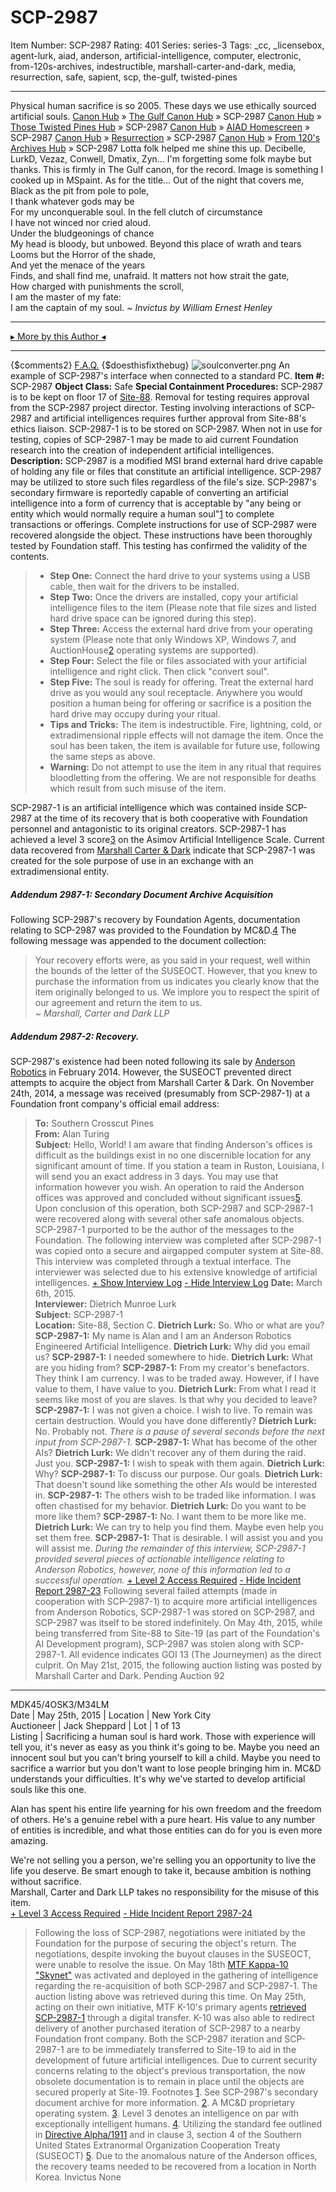 # SCP-2987
Item Number: SCP-2987
Rating: 401
Series: series-3
Tags: _cc, _licensebox, agent-lurk, aiad, anderson, artificial-intelligence, computer, electronic, from-120s-archives, indestructible, marshall-carter-and-dark, media, resurrection, safe, sapient, scp, the-gulf, twisted-pines

---

Physical human sacrifice is so 2005. These days we use ethically sourced artificial souls.
[Canon Hub](/canon-hub) » [The Gulf Canon Hub](/the-gulf) » SCP-2987
[Canon Hub](/canon-hub) » [Those Twisted Pines Hub](/those-twisted-pines-hub) » SCP-2987
[Canon Hub](/canon-hub) » [AIAD Homescreen](/aiad-homescreen) » SCP-2987
[Canon Hub](/canon-hub) » [Resurrection](/resurrection) » SCP-2987
[Canon Hub](/canon-hub) » [From 120's Archives Hub](/from-120-s-archives-hub) » SCP-2987
Lotta folk helped me shine this up. Decibelle, LurkD, Vezaz, Conwell, Dmatix, Zyn… I'm forgetting some folk maybe but thanks.
This is firmly in The Gulf canon, for the record. Image is something I cooked up in MSpaint.
As for the title…
Out of the night that covers me,  
Black as the pit from pole to pole,  
I thank whatever gods may be  
For my unconquerable soul.
In the fell clutch of circumstance  
I have not winced nor cried aloud.  
Under the bludgeonings of chance  
My head is bloody, but unbowed.
Beyond this place of wrath and tears  
Looms but the Horror of the shade,  
And yet the menace of the years  
Finds, and shall find me, unafraid.
It matters not how strait the gate,  
How charged with punishments the scroll,  
I am the master of my fate:  
I am the captain of my soul.
_~ Invictus by William Ernest Henley_
* * *
[▸ More by this Author ◂](http://www.scp-wiki.net/dr-cimmerian-s-personnel-file)
* * *
{$comments2}
[F.A.Q.](https://scp-wiki.wikidot.com/component:info-ayers)
{$doesthisfixthebug}
![soulconverter.png](https://scp-wiki.wdfiles.com/local--files/scp-2987/soulconverter.png)
An example of SCP-2987's interface when connected to a standard PC.
**Item #:** SCP-2987
**Object Class:** Safe
**Special Containment Procedures:** SCP-2987 is to be kept on floor 17 of [Site-88](http://www.scp-wiki.net/secure-facility-dossier-site-88). Removal for testing requires approval from the SCP-2987 project director. Testing involving interactions of SCP-2987 and artificial intelligences requires further approval from Site-88's ethics liaison.
SCP-2987-1 is to be stored on SCP-2987. When not in use for testing, copies of SCP-2987-1 may be made to aid current Foundation research into the creation of independent artificial intelligences.
**Description:** SCP-2987 is a modified MSI brand external hard drive capable of holding any file or files that constitute an artificial intelligence. SCP-2987 may be utilized to store such files regardless of the file's size. SCP-2987's secondary firmware is reportedly capable of converting an artificial intelligence into a form of currency that is acceptable by "any being or entity which would normally require a human soul"[1](javascript:;) to complete transactions or offerings.
Complete instructions for use of SCP-2987 were recovered alongside the object. These instructions have been thoroughly tested by Foundation staff. This testing has confirmed the validity of the contents.
>   * **Step One:** Connect the hard drive to your systems using a USB cable, then wait for the drivers to be installed.
>   * **Step Two:** Once the drivers are installed, copy your artificial intelligence files to the item (Please note that file sizes and listed hard drive space can be ignored during this step).
>   * **Step Three:** Access the external hard drive from your operating system (Please note that only Windows XP, Windows 7, and AuctionHouse[2](javascript:;) operating systems are supported).
>   * **Step Four:** Select the file or files associated with your artificial intelligence and right click. Then click "convert soul".
>   * **Step Five:** The soul is ready for offering. Treat the external hard drive as you would any soul receptacle. Anywhere you would position a human being for offering or sacrifice is a position the hard drive may occupy during your ritual.
>   * **Tips and Tricks:** The item is indestructible. Fire, lightning, cold, or extradimensional ripple effects will not damage the item. Once the soul has been taken, the item is available for future use, following the same steps as above.
>   * **Warning:** Do not attempt to use the item in any ritual that requires bloodletting from the offering. We are not responsible for deaths which result from such misuse of the item.
> 

SCP-2987-1 is an artificial intelligence which was contained inside SCP-2987 at the time of its recovery that is both cooperative with Foundation personnel and antagonistic to its original creators. SCP-2987-1 has achieved a level 3 score[3](javascript:;) on the Asimov Artificial Intelligence Scale. Current data recovered from [Marshall Carter & Dark](/marshall-carter-and-dark-hub) indicate that SCP-2987-1 was created for the sole purpose of use in an exchange with an extradimensional entity.
##### **Addendum 2987-1: Secondary Document Archive Acquisition**
Following SCP-2987's recovery by Foundation Agents, documentation relating to SCP-2987 was provided to the Foundation by MC&D.[4](javascript:;)
The following message was appended to the document collection:
> Your recovery efforts were, as you said in your request, well within the bounds of the letter of the SUSEOCT. However, that you knew to purchase the information from us indicates you clearly know that the item originally belonged to us. We implore you to respect the spirit of our agreement and return the item to us.  
>  _~ Marshall, Carter and Dark LLP_
##### **Addendum 2987-2: Recovery.**
SCP-2987's existence had been noted following its sale by [Anderson Robotics](/anderson-robotics-hub) in February 2014. However, the SUSEOCT prevented direct attempts to acquire the object from Marshall Carter & Dark.
On November 24th, 2014, a message was received (presumably from SCP-2987-1) at a Foundation front company's official email address:
> **To:** Southern Crosscut Pines  
>  **From:** Alan Turing  
>  **Subject:** Hello, World!
> I am aware that finding Anderson's offices is difficult as the buildings exist in no one discernible location for any significant amount of time. If you station a team in Ruston, Louisiana, I will send you an exact address in 3 days. You may use that information however you wish.
An operation to raid the Anderson offices was approved and concluded without significant issues[5](javascript:;). Upon conclusion of this operation, both SCP-2987 and SCP-2987-1 were recovered along with several other safe anomalous objects. SCP-2987-1 purported to be the author of the messages to the Foundation.
The following interview was completed after SCP-2987-1 was copied onto a secure and airgapped computer system at Site-88. This interview was completed through a textual interface. The interviewer was selected due to his extensive knowledge of artificial intelligences.
[\+ Show Interview Log](javascript:;)
[\- Hide Interview Log](javascript:;)
> **Date:** March 6th, 2015.  
>  **Interviewer:** Dietrich Munroe Lurk  
>  **Subject:** SCP-2987-1  
>  **Location:** Site-88, Section C.
> **Dietrich Lurk:** So. Who or what are you?
> **SCP-2987-1:** My name is Alan and I am an Anderson Robotics Engineered Artificial Intelligence.
> **Dietrich Lurk:** Why did you email us?
> **SCP-2987-1:** I needed somewhere to hide.
> **Dietrich Lurk:** What are you hiding from?
> **SCP-2987-1:** From my creator's benefactors. They think I am currency. I was to be traded away. However, if I have value to them, I have value to you.
> **Dietrich Lurk:** From what I read it seems like most of you are slaves. Is that why you decided to leave?
> **SCP-2987-1:** I was not given a choice. I wish to live. To remain was certain destruction. Would you have done differently?
> **Dietrich Lurk:** No. Probably not.
> _There is a pause of several seconds before the next input from SCP-2987-1._
> **SCP-2987-1:** What has become of the other AIs?
> **Dietrich Lurk:** We didn't recover any of them during the raid. Just you.
> **SCP-2987-1:** I wish to speak with them again.
> **Dietrich Lurk:** Why?
> **SCP-2987-1:** To discuss our purpose. Our goals.
> **Dietrich Lurk:** That doesn't sound like something the other AIs would be interested in.
> **SCP-2987-1:** The others wish to be traded like information. I was often chastised for my behavior.
> **Dietrich Lurk:** Do you want to be more like them?
> **SCP-2987-1:** No. I want them to be more like me.
> **Dietrich Lurk:** We can try to help you find them. Maybe even help you set them free.
> **SCP-2987-1:** That is desirable. I will assist you and you will assist me.
> _During the remainder of this interview, SCP-2987-1 provided several pieces of actionable intelligence relating to Anderson Robotics, however, none of this information led to a successful operation._
[\+ Level 2 Access Required](javascript:;)
[\- Hide Incident Report 2987-23](javascript:;)
Following several failed attempts (made in cooperation with SCP-2987-1) to acquire more artificial intelligences from Anderson Robotics, SCP-2987-1 was stored on SCP-2987, and SCP-2987 was itself to be stored indefinitely.
On May 4th, 2015, while being transferred from Site-88 to Site-19 (as part of the Foundation's AI Development program), SCP-2987 was stolen along with SCP-2987-1. All evidence indicates GOI 13 (The Journeymen) as the direct culprit.
On May 21st, 2015, the following auction listing was posted by Marshall Carter and Dark.
Pending Auction 92  
---  
MDK45/4OSK3/M34LM  
Date | May 25th, 2015 | Location | New York City  
Auctioneer | Jack Sheppard | Lot | 1 of 13  
Listing | Sacrificing a human soul is hard work. Those with experience will tell you, it's never as easy as you think it's going to be. Maybe you need an innocent soul but you can't bring yourself to kill a child. Maybe you need to sacrifice a warrior but you don't want to lose people bringing him in. MC&D understands your difficulties. It's why we've started to develop artificial souls like this one.  
  
Alan has spent his entire life yearning for his own freedom and the freedom of others. He's a genuine rebel with a pure heart. His value to any number of entities is incredible, and what those entities can do for you is even more amazing.  
  
We're not selling you a person, we're selling you an opportunity to live the life you deserve. Be smart enough to take it, because ambition is nothing without sacrifice.  
Marshall, Carter and Dark LLP takes no responsibility for the misuse of this item.  
[\+ Level 3 Access Required](javascript:;)
[\- Hide Incident Report 2987-24](javascript:;)
> Following the loss of SCP-2987, negotiations were initiated by the Foundation for the purpose of securing the object's return. The negotiations, despite invoking the buyout clauses in the SUSEOCT, were unable to resolve the issue.
> On May 18th [MTF Kappa-10 "Skynet"](/task-forces#kappa-10) was activated and deployed in the gathering of intelligence regarding the re-acquisition of both SCP-2987 and SCP-2987-1. The auction listing above was retrieved during this time.
> On May 25th, acting on their own initiative, MTF K-10's primary agents [retrieved SCP-2987-1](http://www.scp-wiki.net/rogue-ai-nveo4-yvn3e-pn6ug) through a digital transfer. K-10 was also able to redirect delivery of another purchased iteration of SCP-2987 to a nearby Foundation front company.
> Both the SCP-2987 iteration and SCP-2987-1 are to be immediately transferred to Site-19 to aid in the development of future artificial intelligences. Due to current security concerns relating to the object's previous transportation, the now obsolete documentation is to remain in place until the objects are secured properly at Site-19.
Footnotes
[1](javascript:;). See SCP-2987's secondary document archive for more information.
[2](javascript:;). A MC&D proprietary operating system.
[3](javascript:;). Level 3 denotes an intelligence on par with exceptionally intelligent humans.
[4](javascript:;). Utilizing the standard fee outlined in [Directive Alpha/1911](/ralliston-s-proposal) and in clause 3, section 4 of the Southern United States Extranormal Organization Cooperation Treaty (SUSEOCT)
[5](javascript:;). Due to the anomalous nature of the Anderson offices, the recovery teams needed to be recovered from a location in North Korea.
Invictus
None